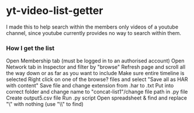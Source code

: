 # yt-video-list-getter

I made this to help search within the members only videos of a  youtube channel, since youtube currently provides no way to search within them.

### How I get the list
Open Membership tab (must be logged in to an authorised account)
Open Network tab in Inspector and filter by "browse"
Refresh page and scroll all the way down or as far as you want to include
Make sure entire timeline is selected
Right click on one of the browse? files and select "Save all as HAR with content"
Save file and change extension from .har to .txt
Put into correct folder and change name to "concat-list1"/change file path in .py file
Create output5.csv file
Run .py script
Open spreadsheet & find and replace "\\\" with nothing (use "\\\\\" to find)
